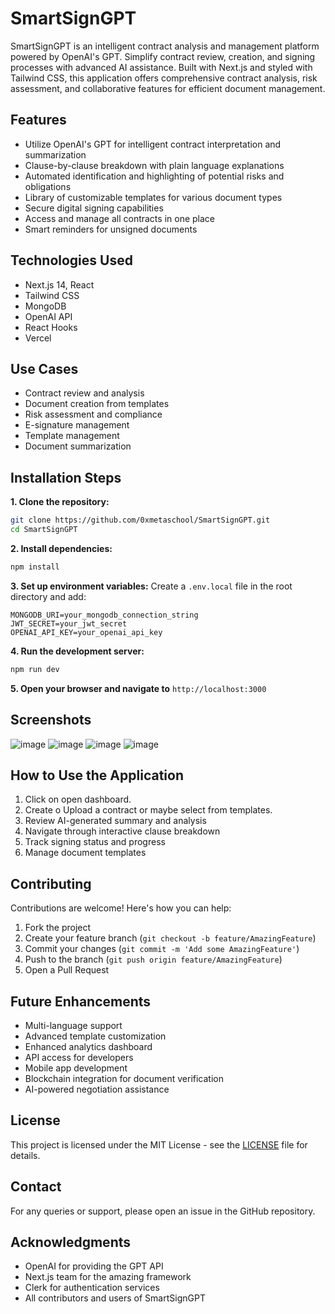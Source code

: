 # SmartSignGPT

SmartSignGPT is an intelligent contract analysis and management platform powered by OpenAI's GPT. Simplify contract review, creation, and signing processes with advanced AI assistance. Built with Next.js and styled with Tailwind CSS, this application offers comprehensive contract analysis, risk assessment, and collaborative features for efficient document management.



## Features

- Utilize OpenAI's GPT for intelligent contract interpretation and summarization
- Clause-by-clause breakdown with plain language explanations
- Automated identification and highlighting of potential risks and obligations
- Library of customizable templates for various document types
- Secure digital signing capabilities
- Access and manage all contracts in one place
- Smart reminders for unsigned documents

## Technologies Used

- Next.js 14, React
- Tailwind CSS
- MongoDB
- OpenAI API
- React Hooks
- Vercel

## Use Cases

- Contract review and analysis
- Document creation from templates
- Risk assessment and compliance
- E-signature management
- Template management
- Document summarization

## Installation Steps

**1. Clone the repository:**
```bash
git clone https://github.com/0xmetaschool/SmartSignGPT.git
cd SmartSignGPT
```

**2. Install dependencies:**
```bash
npm install
```

**3. Set up environment variables:**
Create a `.env.local` file in the root directory and add:
```
MONGODB_URI=your_mongodb_connection_string
JWT_SECRET=your_jwt_secret
OPENAI_API_KEY=your_openai_api_key
```

**4. Run the development server:**
```bash
npm run dev
```

**5. Open your browser and navigate to** `http://localhost:3000`

## Screenshots

![image](https://github.com/user-attachments/assets/f02006a3-770b-4901-84fa-f7ad8f7273f0)
![image](https://github.com/user-attachments/assets/6c115e7f-1c42-4ee6-a7c5-33bf5105a9eb)
![image](https://github.com/user-attachments/assets/116314cd-fee6-4150-abda-9be02642385c)
![image](https://github.com/user-attachments/assets/73e7c002-7f8e-4ce1-915c-de24c29755aa)

## How to Use the Application

1. Click on open dashboard.
2. Create o Upload a contract or maybe select from templates.
3. Review AI-generated summary and analysis
4. Navigate through interactive clause breakdown
5. Track signing status and progress
6. Manage document templates

## Contributing

Contributions are welcome! Here's how you can help:

1. Fork the project
2. Create your feature branch (`git checkout -b feature/AmazingFeature`)
3. Commit your changes (`git commit -m 'Add some AmazingFeature'`)
4. Push to the branch (`git push origin feature/AmazingFeature`)
5. Open a Pull Request

## Future Enhancements

- Multi-language support
- Advanced template customization
- Enhanced analytics dashboard
- API access for developers
- Mobile app development
- Blockchain integration for document verification
- AI-powered negotiation assistance

## License

This project is licensed under the MIT License - see the [LICENSE](LICENSE) file for details.

## Contact

For any queries or support, please open an issue in the GitHub repository.

## Acknowledgments

- OpenAI for providing the GPT API
- Next.js team for the amazing framework
- Clerk for authentication services
- All contributors and users of SmartSignGPT
